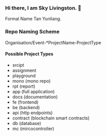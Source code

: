 ### Hi there, I am Sky Livingston. 👋
Formal Name Tan Yunliang. 



<!--
**skypad123/skypad123** is a ✨ _special_ ✨ repository because its `README.md` (this file) appears on your GitHub profile.

Here are some ideas to get you started:

- 🔭 I’m currently working on ...
- 🌱 I’m currently learning ...
- 👯 I’m looking to collaborate on ...
- 🤔 I’m looking for help with ...
- 💬 Ask me about ...
- 📫 How to reach me: ...
- 😄 Pronouns: ...
- ⚡ Fun fact: ...
-->


### Repo Naming Scheme
Organisation/Event-*ProjectName-ProjectType

#### Possible Project Types
- srcipt
- assignment
- playground
- mono (mono repo)
- rpt (report)
- app (full application)
- docs (documentation)
- fe (frontend)
- be (backend)
- api (http endpoints)
- contract (blockchain smart contracts)
- db (database)
- mc (mircocontroller)

